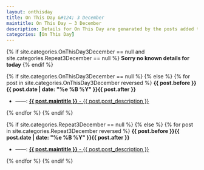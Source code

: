 ```yaml
---
layout: onthisday
title: On This Day &#124; 3 December
maintitle: On This Day — 3 December
description: Details for On This Day are genarated by the posts added to the website so the content is subject to changes/updates over time.
categories: [On This Day]
---
```


{% if site.categories.OnThisDay3December == null and site.categories.Repeat3December == null %}
<strong>Sorry no known details for today</strong>
{% endif %}

{% if site.categories.OnThisDay3December == null %}
{% else %}
{% for post in site.categories.OnThisDay3December reversed %}
<strong>{{ post.before }}{{ post.date | date: "%e %B %Y" }}{{ post.after }}</strong>
<ul>
<li> ——: <a class="{{ post.class }}" href="{{ post.url }}"><strong>{{ post.maintitle }}</strong> - {{ post.post_description }}</a></li>
</ul>
{% endfor %}
{% endif %}

{% if site.categories.Repeat3December == null %}
{% else %}
{% for post in site.categories.Repeat3December reversed %}
<strong>{{ post.before }}{{ post.date | date: "%e %B %Y" }}{{ post.after }}</strong>
<ul>
<li> ——: <a class="{{ post.class }}" href="{{ post.url }}"><strong>{{ post.maintitle }}</strong> - {{ post.post_description }}</a></li>
</ul>
{% endfor %}
{% endif %}
